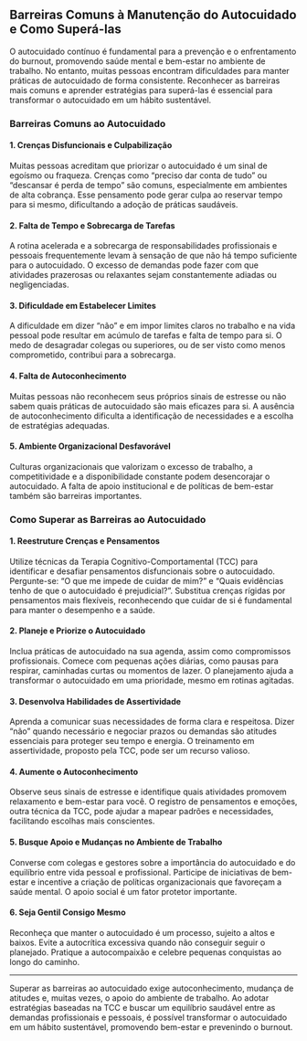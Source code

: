 
## Barreiras Comuns à Manutenção do Autocuidado e Como Superá-las

O autocuidado contínuo é fundamental para a prevenção e o enfrentamento do burnout, promovendo saúde mental e bem-estar no ambiente de trabalho. No entanto, muitas pessoas encontram dificuldades para manter práticas de autocuidado de forma consistente. Reconhecer as barreiras mais comuns e aprender estratégias para superá-las é essencial para transformar o autocuidado em um hábito sustentável.

### Barreiras Comuns ao Autocuidado

#### 1. **Crenças Disfuncionais e Culpabilização**
Muitas pessoas acreditam que priorizar o autocuidado é um sinal de egoísmo ou fraqueza. Crenças como “preciso dar conta de tudo” ou “descansar é perda de tempo” são comuns, especialmente em ambientes de alta cobrança. Esse pensamento pode gerar culpa ao reservar tempo para si mesmo, dificultando a adoção de práticas saudáveis.

#### 2. **Falta de Tempo e Sobrecarga de Tarefas**
A rotina acelerada e a sobrecarga de responsabilidades profissionais e pessoais frequentemente levam à sensação de que não há tempo suficiente para o autocuidado. O excesso de demandas pode fazer com que atividades prazerosas ou relaxantes sejam constantemente adiadas ou negligenciadas.

#### 3. **Dificuldade em Estabelecer Limites**
A dificuldade em dizer “não” e em impor limites claros no trabalho e na vida pessoal pode resultar em acúmulo de tarefas e falta de tempo para si. O medo de desagradar colegas ou superiores, ou de ser visto como menos comprometido, contribui para a sobrecarga.

#### 4. **Falta de Autoconhecimento**
Muitas pessoas não reconhecem seus próprios sinais de estresse ou não sabem quais práticas de autocuidado são mais eficazes para si. A ausência de autoconhecimento dificulta a identificação de necessidades e a escolha de estratégias adequadas.

#### 5. **Ambiente Organizacional Desfavorável**
Culturas organizacionais que valorizam o excesso de trabalho, a competitividade e a disponibilidade constante podem desencorajar o autocuidado. A falta de apoio institucional e de políticas de bem-estar também são barreiras importantes.

### Como Superar as Barreiras ao Autocuidado

#### 1. **Reestruture Crenças e Pensamentos**
Utilize técnicas da Terapia Cognitivo-Comportamental (TCC) para identificar e desafiar pensamentos disfuncionais sobre o autocuidado. Pergunte-se: “O que me impede de cuidar de mim?” e “Quais evidências tenho de que o autocuidado é prejudicial?”. Substitua crenças rígidas por pensamentos mais flexíveis, reconhecendo que cuidar de si é fundamental para manter o desempenho e a saúde.

#### 2. **Planeje e Priorize o Autocuidado**
Inclua práticas de autocuidado na sua agenda, assim como compromissos profissionais. Comece com pequenas ações diárias, como pausas para respirar, caminhadas curtas ou momentos de lazer. O planejamento ajuda a transformar o autocuidado em uma prioridade, mesmo em rotinas agitadas.

#### 3. **Desenvolva Habilidades de Assertividade**
Aprenda a comunicar suas necessidades de forma clara e respeitosa. Dizer “não” quando necessário e negociar prazos ou demandas são atitudes essenciais para proteger seu tempo e energia. O treinamento em assertividade, proposto pela TCC, pode ser um recurso valioso.

#### 4. **Aumente o Autoconhecimento**
Observe seus sinais de estresse e identifique quais atividades promovem relaxamento e bem-estar para você. O registro de pensamentos e emoções, outra técnica da TCC, pode ajudar a mapear padrões e necessidades, facilitando escolhas mais conscientes.

#### 5. **Busque Apoio e Mudanças no Ambiente de Trabalho**
Converse com colegas e gestores sobre a importância do autocuidado e do equilíbrio entre vida pessoal e profissional. Participe de iniciativas de bem-estar e incentive a criação de políticas organizacionais que favoreçam a saúde mental. O apoio social é um fator protetor importante.

#### 6. **Seja Gentil Consigo Mesmo**
Reconheça que manter o autocuidado é um processo, sujeito a altos e baixos. Evite a autocrítica excessiva quando não conseguir seguir o planejado. Pratique a autocompaixão e celebre pequenas conquistas ao longo do caminho.

---

Superar as barreiras ao autocuidado exige autoconhecimento, mudança de atitudes e, muitas vezes, o apoio do ambiente de trabalho. Ao adotar estratégias baseadas na TCC e buscar um equilíbrio saudável entre as demandas profissionais e pessoais, é possível transformar o autocuidado em um hábito sustentável, promovendo bem-estar e prevenindo o burnout.
```
